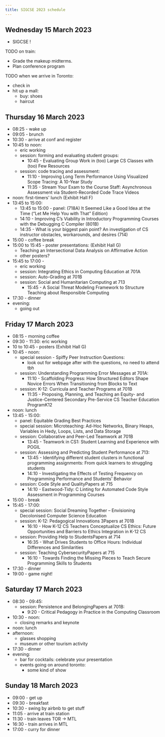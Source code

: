```yaml
---
title: SIGCSE 2023 schedule
---
```


## Wednesday 15 March 2023

- SIGCSE !

TODO on train:

- Grade the makeup midterms.
- Plan conference program

TODO when we arrive in Toronto:

- check in
- hit up a mall:
    - buy: shoes
    - haircut

## Thursday 16 March 2023

- 08:25 - wake up
- 09:05 - brunch
- 10:30 - arrive at conf and register
- 10:45 to noon:
    - eric working
    - session: forming and evaluating student groups:
        - 10:45 - Evaluating Group Work in (too) Large CS Classes with (too) Few Resources
    - session: code tracing and assessment:
        - 11:10 - Improving Long Term Performance Using Visualized Scope Tracing: A 10-Year Study
        - 11:35 - Stream Your Exam to the Course Staff: Asynchronous Assessment via
                  Student-Recorded Code Trace Videos
- noon: first-timers' lunch (Exhibit Hall F)
- 13:45 to 15:00:
    - 13:45 to 15:00 - panel: (718A)
        It Seemed Like a Good Idea at the Time (“Let Me Help You with That” Edition)
    - 14:10 - Improving C’s Viability in Introductory Programming Courses with the Debugging C
              Compiler (801B)
    - 14:35 - What is your biggest pain point? An investigation of CS instructor obstacles,
              workarounds, and desires (714)
- 15:00 - coffee break
- 15:00 to 15:45 - poster presentations: (Exhibit Hall G)
    - Teaching an Intersectional Data Analysis on Affirmative Action
    - other posters?
- 15:45 to 17:00 -
    - eric working
    - session: Integrating Ethics in Computing Education at 701A
    - session: Auto-Grading at 701B
    - session: Social and Humanitarian Computing at 713
        - 15:45 - A Social Threat Modeling Framework to Structure Teaching about Responsible
                  Computing
- 17:30 - dinner
- evening:
    - going out

## Friday 17 March 2023

- 08:15 - morning coffee
- 09:30 - 11:30: eric working
- 10 to 10:45 - posters (Exhibit Hall G)
- 10:45 - noon:
    - special session - Spiffy Peer Instruction Questions:
        - look out for webpage after with the questions, no need to attend tbh
    - session: Understanding Programming Error Messages at 701A:
        - 11:10 - Scaffolding Progress: How Structured Editors Shape Novice Errors When
                  Transitioning from Blocks to Text
    - session: K-12: Curricula and Teacher Programs at 701B
        - 11:35 - Proposing, Planning, and Teaching an Equity- and Justice-Centered Secondary
                  Pre-Service CS Teacher Education ProgramK12
- noon: lunch
- 13:45 - 15:00:
    - panel: Equitable Grading Best Practices
    - special session: Microteaching: Ad-Hoc Networks, Binary Heaps, Variables in Hedy, Loops,
        Lists, and Data Storage
    - session: Collaborative and Peer-Led Teamwork at 701B
        - 13:45 - Teamwork in CS1: Student Learning and Experience with POGIL
    - session: Assessing and Predicting Student Performance at 713:
        - 13:45 - Identifying different student clusters in functional programming assignments:
                  From quick learners to struggling students
        - 14:10 - Investigating the Effects of Testing Frequency on Programming Performance and
                  Students' Behavior
    - session: Code Style and QualityPapers at 715
        - 14:10 - Eastwood-Tidy: C Linting for Automated Code Style Assessment in Programming
                  Courses
- 15:00 - break
- 15:45 - 17:00:
    - special session: Social Dreaming Together – Envisioning Decolonised Computer Science
        Education
    - session: K-12: Pedagogical Innovations 3Papers at 701B
        - 16:10 - How K-12 CS Teachers Conceptualize CS Ethics: Future Opportunities and Barriers
                  to Ethics Integration in K-12 CS
    - session: Providing Help to StudentsPapers at 714
        - 16:35 - What Drives Students to Office Hours: Individual Differences and Similarities
    - session: Teaching CybersecurityPapers at 715
        - 16:10 - Towards Finding the Missing Pieces to Teach Secure Programming Skills to Students
- 17:30 - dinner
- 19:00 - game night!

## Saturday 17 March 2023

- 08:30 - 09:45:
    - session: Persistence and BelongingPapers at 701B:
        - 9:20 - Critical Pedagogy in Practice in the Computing Classroom
- 10:30 - noon:
    - closing remarks and keynote
- noon: lunch
- afternoon:
    - glasses shopping
    - museum or other tourism activity
- 17:30 - dinner
- evening:
    - bar for cocktails: celebrate your presentation
    - events going on around toronto:
        - some kind of show

## Sunday 18 March 2023

- 09:00 - get up
- 09:30 - breakfast
- 10:30 - swing by airbnb to get stuff
- 11:05 - arrive at train station
- 11:30 - train leaves TOR -> MTL
- 16:30 - train arrives in MTL
- 17:00 - curry for dinner
